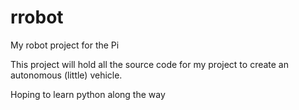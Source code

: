 # rrobot
My robot project for the Pi

This project will hold all the source code for my project to create an autonomous (little) vehicle.

Hoping to learn python along the way
